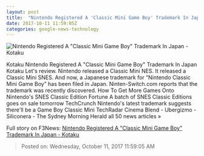 ```yaml
---
layout: post
title:  "Nintendo Registered A 'Classic Mini Game Boy' Trademark In Japan - Kotaku"
date: 2017-10-11 11:59:05Z
categories: google-news-technology
---
```


![Nintendo Registered A "Classic Mini Game Boy" Trademark In Japan - Kotaku](https://i.kinja-img.com/gawker-media/image/upload/s--RunImtQL--/c_fill,fl_progressive,g_center,h_450,q_80,w_800/muzcrmk2uphsadcqw6uy.png)

Kotaku Nintendo Registered A "Classic Mini Game Boy" Trademark In Japan Kotaku Let's review. Nintendo released a Classic Mini NES. It released a Classic Mini SNES. And now, a Japanese trademark for “Nintendo Classic Mini Game Boy” has been filed in Japan. Ninten-Switch.com reports that the trademark was recently discovered. How To Get More Games Onto Nintendo's SNES Classic Edition Fortune A batch of SNES Classic Editions goes on sale tomorrow TechCrunch Nintendo's latest trademark suggests there'll be a Game Boy Classic Mini TechRadar Cinema Blend - Ubergizmo - Siliconera - The Sydney Morning Herald all 50 news articles »


Full story on F3News: [Nintendo Registered A "Classic Mini Game Boy" Trademark In Japan - Kotaku](http://www.f3nws.com/n/DevnHD)

> Posted on: Wednesday, October 11, 2017 11:59:05 AM
